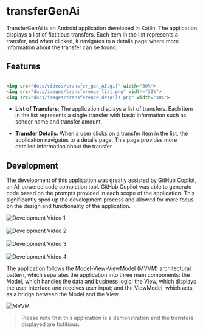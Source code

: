 # transferGenAi

TransferGenAi is an Android application developed in Kotlin. The application displays a list of 
fictitious transfers. Each item in the list represents a transfer, and when clicked, it navigates 
to a details page where more information about the transfer can be found.

## Features

```html

<img src="docs/videos/transfer_gen_AI.gif" width="30%">
<img src="docs/images/transference_list.png" width="30%">
<img src="docs/images/transference_details.png" width="30%">

```

- **List of Transfers**: The application displays a list of transfers. Each item in the list 
represents a single transfer with basic information such as sender name and transfer amount.

- **Transfer Details**: When a user clicks on a transfer item in the list, the application 
navigates to a details page. This page provides more detailed information about the transfer.

## Development

The development of this application was greatly assisted by GitHub Copilot, an AI-powered code 
completion tool. GitHub Copilot was able to generate code based on the prompts provided in each 
scope of the application. This significantly sped up the development process and allowed for more 
focus on the design and functionality of the application.

![Development Video 1](docs/videos/transfer_gen_AI_1.gif)<br><br>
![Development Video 2](docs/videos/transfer_gen_AI_2.gif)<br><br>
![Development Video 3](docs/videos/transfer_gen_AI_3.gif)<br><br>
![Development Video 4](docs/videos/transfer_gen_AI_4.gif)

The application follows the Model-View-ViewModel (MVVM) architectural pattern, which separates the 
application into three main components: the Model, which handles the data and business logic; the 
View, which displays the user interface and receives user input; and the ViewModel, which acts as a 
bridge between the Model and the View.

![MVVM](https://upload.wikimedia.org/wikipedia/commons/thumb/8/87/MVVMPattern.png/500px-MVVMPattern.png)

> Please note that this application is a demonstration and the transfers displayed are fictitious.